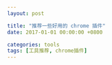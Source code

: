 ```yaml
---
layout: post

title: "推荐一些好用的 chrome 插件"
date: 2017-01-01 00:00:00 +0800

categories: tools
tags: [工具推荐, chrome插件]
---
```

